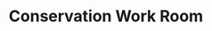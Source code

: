 ---
pid: '75'
_date: between 1934 and 2009
derivativo_link: https://derivativo-1.library.columbia.edu/iiif/2/ldpd:341189/
dlc_link: https://dlc.library.columbia.edu/catalog/cul:djh9w0vthv
format: photographs
iiif_json: https://derivativo-1.library.columbia.edu/iiif/2/ldpd:341189/info.json
_name: 
native_jpg: https://derivativo-1.library.columbia.edu/iiif/2/ldpd:341189/full/!768,768/0/native.jpg
shelf_location: Box no. Box 162, Folder no. Folder 14 (Buildings & Grounds - Morningside
  - Butler Library, Interior), Historical Photograph Collection
subjects: Academic libraries; New York (N.Y.); Butler Library
summary: View of equipment in the Conservation work room.
title: Conservation Work Room
permalink: /photos/75/
layout: photo-page
---
